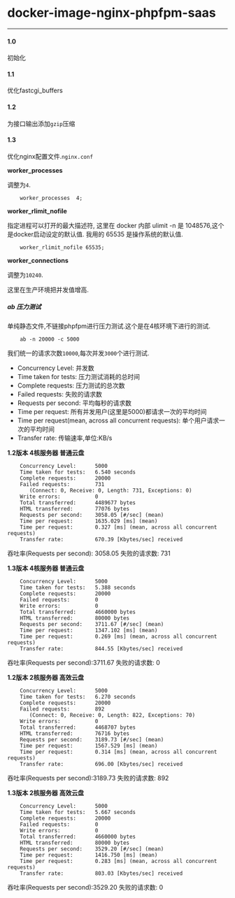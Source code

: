 # docker-image-nginx-phpfpm-saas

---

#### 1.0

初始化

#### 1.1

优化fastcgi_buffers

#### 1.2

为接口输出添加`gzip`压缩

#### 1.3

优化nginx配置文件.`nginx.conf`

**worker_processes**

调整为`4`.

		worker_processes  4;

**worker_rlimit_nofile**

指定进程可以打开的最大描述符, 这里在 docker 内部 ulimit -n 是 1048576,这个是docker启动设定的默认值.
我用的 65535 是操作系统的默认值.

		worker_rlimit_nofile 65535;
		
**worker_connections**

调整为`10240`.

这里在生产环境把并发值增高.

##### ab 压力测试

单纯静态文件,不链接phpfpm进行压力测试.这个是在4核环境下进行的测试.


		ab -n 20000 -c 5000

我们统一的请求次数`10000`,每次并发`3000`个进行测试.		
* Concurrency Level: 并发数
* Time taken for tests: 压力测试消耗的总时间
* Complete requests: 压力测试的总次数
* Failed requests: 失败的请求数
* Requests per second: 平均每秒的请求数
* Time per request: 所有并发用户(这里是5000)都请求一次的平均时间
* Time per request(mean, across all concurrent requests): 单个用户请求一次的平均时间
* Transfer rate: 传输速率,单位:KB/s

		
**1.2版本 4核服务器 普通云盘**
	
		Concurrency Level:      5000
		Time taken for tests:   6.540 seconds
		Complete requests:      20000
		Failed requests:        731
		   (Connect: 0, Receive: 0, Length: 731, Exceptions: 0)
		Write errors:           0
		Total transferred:      4489677 bytes
		HTML transferred:       77076 bytes
		Requests per second:    3058.05 [#/sec] (mean)
		Time per request:       1635.029 [ms] (mean)
		Time per request:       0.327 [ms] (mean, across all concurrent requests)
		Transfer rate:          670.39 [Kbytes/sec] received

吞吐率(Requests per second): 3058.05
失败的请求数: 731

**1.3版本 4核服务器 普通云盘**

		Concurrency Level:      5000
		Time taken for tests:   5.388 seconds
		Complete requests:      20000
		Failed requests:        0
		Write errors:           0
		Total transferred:      4660000 bytes
		HTML transferred:       80000 bytes
		Requests per second:    3711.67 [#/sec] (mean)
		Time per request:       1347.102 [ms] (mean)
		Time per request:       0.269 [ms] (mean, across all concurrent requests)
		Transfer rate:          844.55 [Kbytes/sec] received
		
吞吐率(Requests per second):3711.67
失败的请求数: 0

**1.2版本 2核服务器 高效云盘**

		Concurrency Level:      5000
		Time taken for tests:   6.270 seconds
		Complete requests:      20000
		Failed requests:        892
		   (Connect: 0, Receive: 0, Length: 822, Exceptions: 70)
		Write errors:           0
		Total transferred:      4468707 bytes
		HTML transferred:       76716 bytes
		Requests per second:    3189.73 [#/sec] (mean)
		Time per request:       1567.529 [ms] (mean)
		Time per request:       0.314 [ms] (mean, across all concurrent requests)
		Transfer rate:          696.00 [Kbytes/sec] received
		
吞吐率(Requests per second):3189.73
失败的请求数: 892

**1.3版本 2核服务器 高效云盘**

		Concurrency Level:      5000
		Time taken for tests:   5.667 seconds
		Complete requests:      20000
		Failed requests:        0
		Write errors:           0
		Total transferred:      4660000 bytes
		HTML transferred:       80000 bytes
		Requests per second:    3529.20 [#/sec] (mean)
		Time per request:       1416.750 [ms] (mean)
		Time per request:       0.283 [ms] (mean, across all concurrent requests)
		Transfer rate:          803.03 [Kbytes/sec] received
		
吞吐率(Requests per second):3529.20
失败的请求数: 0
